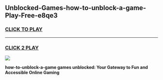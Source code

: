 
## Unblocked-Games-how-to-unblock-a-game-Play-Free-e8qe3
<h3>
<a href="https://premium76.site?title=how-to-unblock-a-game&ref=23A">CLICK TO PLAY</a></h3>
<hr>

<h3>
<a href="https://premium76.site?title=how-to-unblock-a-game&ref=23A">CLICK 2 PLAY</a>
  
</h3>

<a href="https://premium76.site?title=how-to-unblock-a-game&ref=23A"><img src="https://clearcache.store/games.png"></a>


**how-to-unblock-a-game games unblocked: Your Gateway to Fun and Accessible Online Gaming**
